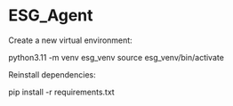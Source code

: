 # ESG_Agent



Create a new virtual environment:

python3.11 -m venv esg_venv
source esg_venv/bin/activate


Reinstall dependencies:

pip install -r requirements.txt
